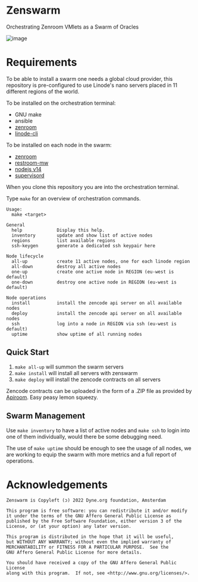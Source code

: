 # Zenswarm

Orchestrating Zenroom VMlets as a Swarm of Oracles

![image](https://user-images.githubusercontent.com/148059/149499339-af8c430d-6d3c-4dd7-9029-6bf514867b56.png)

# Requirements

To be able to install a swarm one needs a global cloud provider, this
repository is pre-configured to use Linode's nano servers placed in 11
different regions of the world.

To be installed on the orchestration terminal:

- GNU make
- ansible
- [zenroom](zenroom.org)
- [linode-cli](https://www.linode.com/products/cli/)

To be installed on each node in the swarm:

- [zenroom](zenroom.org)
- [restroom-mw](https://github.com/dyne/restroom-mw)
- [nodejs v14](https://nodejs.org)
- [supervisord](http://supervisord.org/)


When you clone this repository you are into the orchestration terminal.

Type `make` for an overview of orchestration commands.

```
Usage:
  make <target>

General
  help             Display this help.
  inventory        update and show list of active nodes
  regions          list available regions
  ssh-keygen       generate a dedicated ssh keypair here

Node lifecycle
  all-up           create 11 active nodes, one for each linode region
  all-down         destroy all active nodes
  one-up           create one active node in REGION (eu-west is default)
  one-down         destroy one active node in REGION (eu-west is default)

Node operations
  install          install the zencode api server on all available nodes
  deploy           install the zencode api server on all available nodes
  ssh              log into a node in REGION via ssh (eu-west is default)
  uptime           show uptime of all running nodes
```

## Quick Start

1. `make all-up` will summon the swarm servers
2. `make install` will install all servers with zenswarm
3. `make deploy` will install the zencode contracts on all servers

Zencode contracts can be uploaded in the form of a .ZIP file as
provided by [Apiroom](https://apiroom.net). Easy peasy lemon squeezy.

## Swarm Management

Use `make inventory` to have a list of active nodes and `make ssh` to
login into one of them individually, would there be some debugging
need.

The use of `make uptime` should be enough to see the usage of all
nodes, we are working to equip the swarm with more metrics and a
full report of operations.

# Acknowledgements

	Zenswarm is Copyleft (ɔ) 2022 Dyne.org foundation, Amsterdam

    This program is free software: you can redistribute it and/or modify
    it under the terms of the GNU Affero General Public License as
    published by the Free Software Foundation, either version 3 of the
    License, or (at your option) any later version.

    This program is distributed in the hope that it will be useful,
    but WITHOUT ANY WARRANTY; without even the implied warranty of
    MERCHANTABILITY or FITNESS FOR A PARTICULAR PURPOSE.  See the
    GNU Affero General Public License for more details.

    You should have received a copy of the GNU Affero General Public License
    along with this program.  If not, see <http://www.gnu.org/licenses/>.
	
